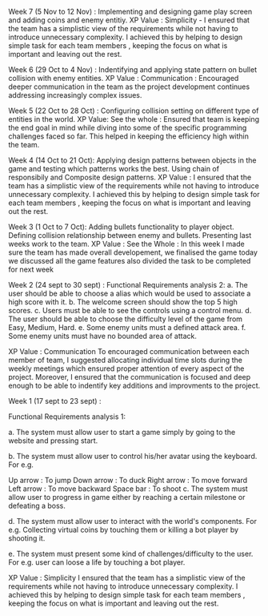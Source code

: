 Week 7 (5 Nov to 12 Nov) : Implementing and designing game play screen and adding coins and enemy entitiy.
XP Value : Simplicity -
I ensured that the team has a simplistic view of the requirements while not having to introduce unnecessary complexity. I achieved this by helping to design simple task for each team members , keeping the focus on what is important and leaving out the rest.

Week 6 (29 Oct to 4 Nov) : Indentifying and applying state pattern on bullet collision with enemy entities.
XP Value : Communication : Encouraged deeper communication in the team as the project development continues addressing increasingly complex issues. 

Week 5 (22 Oct to 28 Oct) : 
Configuring collision setting on different type of entities in the world.
XP Value: See the whole : Ensured that team is keeping the end goal in mind while diving into some of the specific programming challenges faced so far. This helped in keeping the efficiency high within the team.

Week 4 (14 Oct to 21 Oct):
Applying design patterns between objects in the game and testing which patterns works the best. Using chain of responsibily and Composite design patterns.
XP Value : I ensured that the team has a simplistic view of the requirements while not having to introduce unnecessary complexity. I achieved this by helping to design simple task for each team members , keeping the focus on what is important and leaving out the rest.

Week 3 (1 Oct to 7 Oct):
Adding bullets functionality to player object.
Defining collision relationship between enemy and bullets.
Presenting last weeks work to the team.
XP Value : See the Whole : In this week I made sure the team has made overall developement, we finalised the game today we discussed all the game features also divided the task to be completed for next week

Week 2 (24 sept to 30 sept) :
Functional Requirements analysis 2:
a. The user should be able to choose a alias which would be used to associate a high score with it.
b. The welcome screen should show the top 5 high scores.
c. Users must be able to see the controls using a control menu.
d. The user should be able to choose the difficulty level of the game from Easy, Medium, Hard.
e. Some enemy units must a defined attack area.
f. Some enemy units must have no bounded area of attack.

XP Value : Communication
To encouraged communication between each member of team, I suggested allocating individual time slots during the weekly meetings which ensured proper attention of every aspect of the project. Moreover, I ensured that the communication is focused and deep enough to be able to indentify key additions and improvments to the project.

Week 1 (17 sept to 23 sept) :

Functional Requirements analysis 1:

a. The system must allow user to start a game simply by going to the website and pressing start.

b. The system must allow user to control his/her avatar using the keyboard. For e.g.

Up arrow : To jump
Down arrow : To duck
Right arrow : To move forward
Left arrow : To move backward
Space bar : To shoot
c. The system must allow user to progress in game either by reaching a certain milestone or defeating a boss.

d. The system must allow user to interact with the world's components. For e.g. Collecting virtual coins by touching them or killing a bot player by shooting it.

e. The system must present some kind of challenges/difficulty to the user. For e.g. user can loose a life by touching a bot player.

XP Value : Simplicity
I ensured that the team has a simplistic view of the requirements while not having to introduce unnecessary complexity. I achieved this by helping to design simple task for each team members , keeping the focus on what is important and leaving out the rest.

